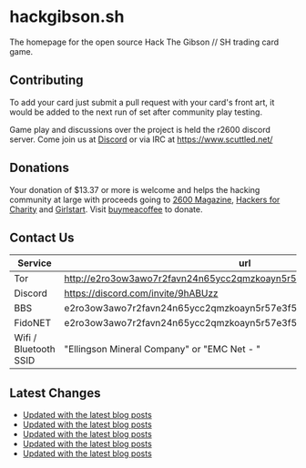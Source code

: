 # hackgibson.sh
The homepage for the open source Hack The Gibson // SH trading card game.


## Contributing

To add your card just submit a pull request with your card's front art, it would be added to the next run of set after community play testing.

Game play and discussions over the project is held the r2600 discord server. Come join us at [Discord](https://discord.com/invite/9hABUzz) or via IRC at https://www.scuttled.net/


## Donations

Your donation of $13.37 or more is welcome and helps the hacking community at large with proceeds going to [2600 Magazine](https://2600.com/), [Hackers for Charity](https://hackersforcharity.org) and [Girlstart](https://girlstart.org).  Visit [buymeacoffee](https://www.buymeacoffee.com/hackgibson.sh) to donate.


## Contact Us

Service | url
-|-
Tor | http://e2ro3ow3awo7r2favn24n65ycc2qmzkoayn5r57e3f56nvjwdcgg32ad.onion
Discord | https://discord.com/invite/9hABUzz
BBS | e2ro3ow3awo7r2favn24n65ycc2qmzkoayn5r57e3f56nvjwdcgg32ad.onion:23
FidoNET | e2ro3ow3awo7r2favn24n65ycc2qmzkoayn5r57e3f56nvjwdcgg32ad.onion:24554
Wifi / Bluetooth SSID | "Ellingson Mineral Company" or "EMC Net - <fidonet address>"

## Latest Changes
<!-- BLOG-POST-LIST:START -->
- [Updated with the latest blog posts](https://github.com/DFW2600/hackgibson.sh/commit/a25e2d8403bcd72fda0f3417704706617dbf0701)
- [Updated with the latest blog posts](https://github.com/DFW2600/hackgibson.sh/commit/08cb3e37f18f840eec5564e9a29525e412dffcdd)
- [Updated with the latest blog posts](https://github.com/DFW2600/hackgibson.sh/commit/228bf4d7ab7f1d4b08dbe98f51d8d9eb0ef3b42c)
- [Updated with the latest blog posts](https://github.com/DFW2600/hackgibson.sh/commit/e67ba56687649c6980816be1e5bbb4a3a934d2c2)
- [Updated with the latest blog posts](https://github.com/DFW2600/hackgibson.sh/commit/1492c2db79d696a34ca2d0cdc003f37991ee6b5e)
<!-- BLOG-POST-LIST:END -->
